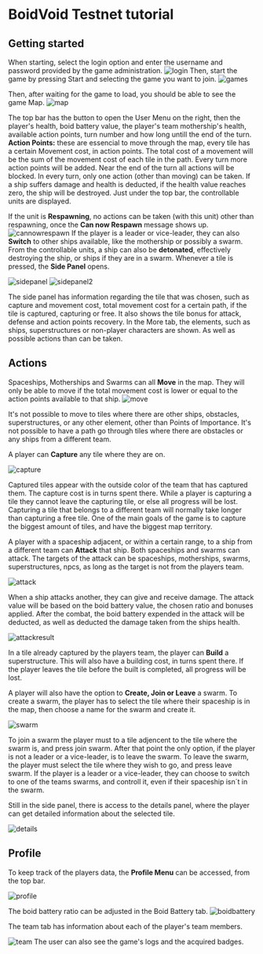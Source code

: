 # BoidVoid Testnet tutorial
## Getting started
When starting, select the login option and enter the username and password provided by the game administration.
 ![login](https://user-images.githubusercontent.com/77274330/127521882-e77f6e07-1d29-4647-847a-fb78b4e408a8.png)
Then, start the game by pressing Start and selecting the game you want to join.
 ![games](https://user-images.githubusercontent.com/77274330/127522083-53678c2c-9daa-4f6c-a5a5-ad76d284f31c.png)

Then, after waiting for the game to load, you should be able to see the game Map.
 ![map](https://user-images.githubusercontent.com/77274330/127522197-dd5551e0-46ae-4efb-9f8d-c9949d14c46e.png)

The top bar has the button to open the User Menu on the right, then the player's health, boid battery value, the player's team mothership's health, available action points, turn number and how long untill the end of the turn.
**Action Points:** these are essencial to move through the map, every tile has a certain Movement cost, in action points. The total cost of a movement will be the sum of the movement cost of each tile in the path. Every turn more action points will be added.
Near the end of the turn all actions will be blocked.
In every turn, only one action (other than moving) can be taken.
If a ship suffers damage and health is deducted, if the health value reaches zero, the ship will be destroyed.
Just under the top bar, the controllable units are displayed.
 
If the unit is **Respawning**, no actions can be taken (with this unit) other than respawning, once the **Can now Respawn** message shows up.
![cannowrespawn](https://user-images.githubusercontent.com/77274330/127522468-312c6cc0-f980-4cbf-a636-5ba4f688dfad.png)
If the player is a leader or vice-leader, they can also **Switch** to other ships available, like the mothership or possibly a swarm.
From the controllable units, a ship can also be **detonated**, effectively destroying the ship, or ships if they are in a swarm.
Whenever a tile is pressed, the **Side Panel** opens.

![sidepanel](https://user-images.githubusercontent.com/77274330/127522614-22c0a9d8-f423-4fe7-a449-7a3149005eb7.png)
![sidepanel2](https://user-images.githubusercontent.com/77274330/127522630-164bc222-987c-46e7-813f-00894248028e.png)

  
The side panel has information regarding the tile that was chosen, such as capture and movement cost, total movement cost for a certain path, if the tile is captured, capturing or free. It also shows the tile bonus for attack, defense and action points recovery.
In the More tab, the elements, such as ships, superstructures or non-player characters are shown. As well as possible actions than can be taken.

## Actions
Spaceships, Motherships and Swarms can all **Move** in the map. They will only be able to move if the total movement cost is lower or equal to the action points available to that ship.
![move](https://user-images.githubusercontent.com/77274330/127522944-dad3f378-8c4a-463a-ba0f-b52e37b71f96.png)

It's not possible to move to tiles where there are other ships, obstacles, superstructures, or any other element, other than Points of Importance.
It's not possible to have a path go through tiles where there are obstacles or any ships from a different team.
 

A player can **Capture** any tile where they are on. 

![capture](https://user-images.githubusercontent.com/77274330/127524052-6cfa1921-a26d-48e5-8203-ab2551453baa.png)

Captured tiles appear with the outside color of the team that has captured them. The capture cost is in turns spent there. While a player is capturing a tile they cannot leave the capturing tile, or else all progress will be lost. Capturing a tile that belongs to a different team will normally take longer than capturing a free tile. One of the main goals of the game is to capture the biggest amount of tiles, and have the biggest map territory.

A player with a spaceship adjacent, or within a certain range, to a ship from a different team can **Attack** that ship. Both spaceships and swarms can attack. The targets of the attack can be spaceships, motherships, swarms, superstructures, npcs, as long as the target is not from the players team.

 ![attack](https://user-images.githubusercontent.com/77274330/127524274-3f6fd47d-6af3-47b1-bca7-234ef91fb163.png)

When a ship attacks another, they can give and receive damage. The attack value will be based on the boid battery value, the chosen ratio and bonuses applied. After the combat, the boid battery expended in the attack will be deducted, as well as deducted the damage taken from the ships health.
 
![attackresult](https://user-images.githubusercontent.com/77274330/127524359-6895aba1-d881-4b5a-9653-ab63fc059d3b.png)

In a tile already captured by the players team, the player can **Build** a superstructure. This will also have a building cost, in turns spent there. If the player leaves the tile before the built is completed, all progress will be lost.



A player will also have the option to **Create, Join or Leave** a swarm. To create a swarm, the player has to select the tile where their spaceship is in the map, then choose a name for the swarm and create it.

![swarm](https://user-images.githubusercontent.com/77274330/127524841-e78b1193-6b64-4b5b-b830-5e614b108d38.png)


To join a swarm the player must to a tile adjencent to the tile where the swarm is, and press join swarm. After that point the only option, if the player is not a leader or a vice-leader, is to leave the swarm.
To leave the swarm, the player must select the tile where they wish to go, and press leave swarm.
If the player is a leader or a vice-leader, they can choose to switch to one of the teams swarms, and controll it, even if their spaceship isn´t in the swarm.
 

Still in the side panel, there is access to the details panel, where the player can get detailed information about the selected tile.

![details](https://user-images.githubusercontent.com/77274330/127524914-feca98af-7280-455b-8dee-1cbaeb973fa6.png)

 
## Profile
To keep track of the players data, the **Profile Menu** can be accessed, from the top bar.
 
 ![profile](https://user-images.githubusercontent.com/77274330/127524952-02de00b3-b24e-46ee-a1c2-7cfa0443246b.png)

The boid battery ratio can be adjusted in the Boid Battery tab.
![boidbattery](https://user-images.githubusercontent.com/77274330/127633480-500eeef4-c7d5-4762-ac44-5ebbe9fab641.png)


The team tab has information about each of the player's team members.

![team](https://user-images.githubusercontent.com/77274330/127633511-f84935c9-2ca3-4f08-9c20-294b34854f59.png)
The user can also see the game's logs and the acquired badges.





